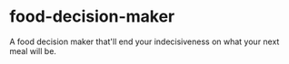 # food-decision-maker
A food decision maker that'll end your indecisiveness on what your next meal will be. 
